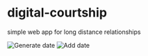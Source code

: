 # digital-courtship
simple web app for long distance relationships

![Generate date](https://octodex.github.com/images/courtship-generate.png)
![Add date](https://octodex.github.com/images/courtship-add.png)
